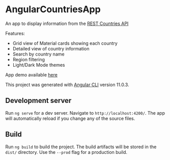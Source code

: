 # AngularCountriesApp

An app to display information from the [REST Countries API](https://restcountries.eu/)

Features:
* Grid view of Material cards showing each country
* Detailed view of country information
* Search by country name
* Region filtering
* Light/Dark Mode themes


App demo available [here](https://angular-countries-ashwinchaki.netlify.app/)

This project was generated with [Angular CLI](https://github.com/angular/angular-cli) version 11.0.3.

## Development server

Run `ng serve` for a dev server. Navigate to `http://localhost:4200/`. The app will automatically reload if you change any of the source files.

## Build

Run `ng build` to build the project. The build artifacts will be stored in the `dist/` directory. Use the `--prod` flag for a production build.
